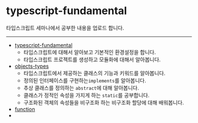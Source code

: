 # typescript-fundamental

타입스크립트 세마나에서 공부한 내용을 업로드 합니다.

---
- [typescript-fundamental](https://jinuk.notion.site/TypeScript-0dcfa061d4904b409e36b6c63fd0987e)
  - 타입스크립트에 대해서 알아보고 기본적인 환경설정을 합니다.
  - 타입스크립트 프로젝트를 생성하고 모듈화에 대해서 알아봅니다.
- [objects-types](https://jinuk.notion.site/objects-types-0a8b45adddb4411eb270513e518727ca)
  - 타입스크립트에서 제공하는 클래스의 기능과 키워드를 알아봅니다.
  - 정의된 인터페이스를 구현하는`implements`를 알아봅니다.
  - 추상 클래스를 정의하는 `abstract`에 대해 알아봅니다.
  - 클래스가 정적인 속성을 가지게 하는 `static`를 공부합니다.
  - 구조화된 객체의 속성들을 비구조화 하는 비구조화 할당에 대해 배워봅니다.
- [function]()
- 